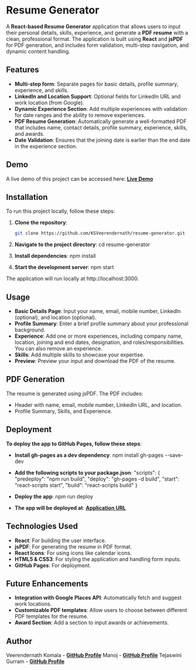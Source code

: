 # Resume Generator

A **React-based Resume Generator** application that allows users to input their personal details, skills, experience, and generate a **PDF resume** with a clean, professional format. The application is built using **React** and **jsPDF** for PDF generation, and includes form validation, multi-step navigation, and dynamic content handling.

## Features

- **Multi-step form**: Separate pages for basic details, profile summary, experience, and skills.
- **LinkedIn and Location Support**: Optional fields for LinkedIn URL and work location (from Google).
- **Dynamic Experience Section**: Add multiple experiences with validation for date ranges and the ability to remove experiences.
- **PDF Resume Generation**: Automatically generate a well-formatted PDF that includes name, contact details, profile summary, experience, skills, and awards.
- **Date Validation**: Ensures that the joining date is earlier than the end date in the experience section.

## Demo

A live demo of this project can be accessed here:
[**Live Demo**](https://KSVeerendernath.github.io/resume-generator)

## Installation

To run this project locally, follow these steps:

1. **Clone the repository**:

   ```bash
   git clone https://github.com/KSVeerendernath/resume-generator.git
   ```

2. **Navigate to the project directory**:
cd resume-generator

3. **Install dependencies**:
npm install

4. **Start the development server**:
npm start

The application will run locally at http://localhost:3000.

## Usage
- **Basic Details Page**: Input your name, email, mobile number, LinkedIn (optional), and location (optional).
- **Profile Summary**: Enter a brief profile summary about your professional background.
- **Experience**: Add one or more experiences, including company name, location, joining and end dates, designation, and roles/responsibilities. You can also remove an experience.
- **Skills**: Add multiple skills to showcase your expertise.
- **Preview**: Preview your input and download the PDF of the resume.

## PDF Generation
The resume is generated using jsPDF. The PDF includes:
- Header with name, email, mobile number, LinkedIn URL, and location.
- Profile Summary, Skills, and Experience.

## Deployment
**To deploy the app to GitHub Pages, follow these steps**:

- **Install gh-pages as a dev dependency**:
npm install gh-pages --save-dev

- **Add the following scripts to your package.json**:
"scripts": {
  "predeploy": "npm run build",
  "deploy": "gh-pages -d build",
  "start": "react-scripts start",
  "build": "react-scripts build"
}

- **Deploy the app**:
npm run deploy

- **The app will be deployed at**: [**Application URL**](https://KSVeerendernath.github.io/resume-generator) 


## Technologies Used
- **React**: For building the user interface.
- **jsPDF**: For generating the resume in PDF format.
- **React Icons**: For using icons like calendar icons.
- **HTML5 & CSS3**: For styling the application and handling form inputs.
- **GitHub Pages**: For deployment.

## Future Enhancements
- **Integration with Google Places API**: Automatically fetch and suggest work locations.
- **Customizable PDF templates**: Allow users to choose between different PDF templates for the resume.
- **Award Section**: Add a section to input awards or achievements.

## Author
Veerendernath Komala - [**GitHub Profile**](https://github.com/KSVeerendernath) 
Manoj - [**GitHub Profile**](https://github.com/manutopp) 
Tejaswini Gurram - [**GitHub Profile**](https://github.com/gurramtejaswini) 








